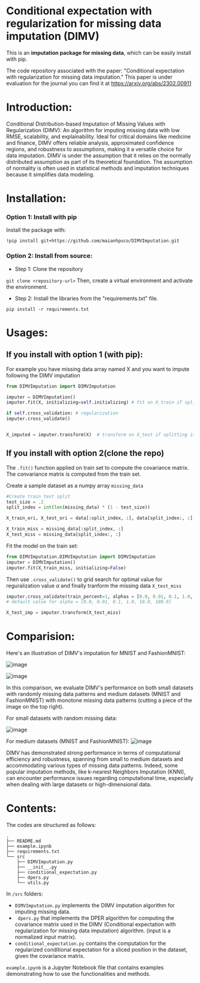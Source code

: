
# Conditional expectation with regularization for missing data imputation (DIMV) 

This is an **imputation package for missing data**, which can be easily install with pip. 

The code repository associated with the paper: "Conditional expectation with regularization for missing data imputation." This paper is under evaluation for the journal you can find it at https://arxiv.org/abs/2302.00911 

# Introduction:
Conditional Distribution-based Imputation of Missing Values with Regularization (DIMV): An algorithm for imputing missing data with low RMSE, scalability, and explainability. Ideal for critical domains like medicine and finance, DIMV offers reliable analysis, approximated confidence regions, and robustness to assumptions, making it a versatile choice for data imputation. DIMV is under the assumption that it relies on the normally distributed assumption as part of its theoretical foundation. The assumption of normality is often used in statistical methods and imputation techniques because it simplifies data modeling.  


#  Installation: 
### Option 1: Install with pip 
Install the package with: 
```
!pip install git+https://github.com/maianhpuco/DIMVImputation.git 
```

### Option 2: Install from source: 

- Step 1: Clone the repository 

```git clone <repository-url>``` 
Then, create a virtual environment and activate the environment. 

- Step 2: Install the libraries from the "requirements.txt" file.  

```
pip install -r requirements.txt 
```

# Usages: 

## If you install with option 1 (with pip):
For example you have missing data array named X and you want to impute following the DIMV imputation 

```python 
from DIMVImputation import DIMVImputation

imputer = DIMVImputation()
imputer.fit(X, initializing=self.initializing) # fit on X_train if splitting is neccessary 

if self.cross_validation: # regularization 
imputer.cross_validate()


X_imputed = imputer.transform(X)  # transform on X_test if splitting is neccessary
``` 


## If you install with option 2(clone the repo) 
The ```.fit()``` function applied on train set to compute the covariance matrix. The convariance matrix is computed from the train set. 

Create a sample dataset as a numpy array ```missing_data``` 
```python 
#Create train test split
test_size = .2
split_index = int(len(missing_data) * (1 - test_size))

X_train_ori, X_test_ori = data[:split_index, :], data[split_index:, :]

X_train_miss = missing_data[:split_index, :]
X_test_miss = missing_data[split_index:, :]  
```  

Fit the model on the train set: 
```python 
from DIMVImputation.DIMVImputation import DIMVImputation 
imputer = DIMVImputation()
imputer.fit(X_train_miss, initializing=False) 
```

Then use ```.cross_validate()``` to grid search for optimal value for reguralization value $\alpha$ and finally tranform the missing data ```X_test_miss``` 

```python 
imputer.cross_validate(train_percent=1, alphas = [0.0, 0.01, 0.1, 1.0, 10.0, 100.0] ) 
# default value for alpha = [0.0, 0.01, 0.1, 1.0, 10.0, 100.0] 

X_test_imp = imputer.transform(X_test_miss) 
```


# Comparision: 


Here's an illustration of DIMV's imputation for MNIST and FashionMNIST:
 
![image](https://github.com/maianhpuco/DIMVImputation/assets/34562568/9fe8efb4-4085-41fa-993f-c61335c33751)

![image](https://github.com/maianhpuco/DIMVImputation/assets/34562568/6e8f9732-6bcf-4a84-aceb-bd2218ab4f7e)

In this comparison, we evaluate DIMV's performance on both small datasets with randomly missing data patterns and medium datasets (MNIST and FashionMNIST) with monotone missing data patterns (cutting a piece of the image on the top right).

For small datasets with random missing data: 

![image](https://github.com/maianhpuco/DIMVImputation/assets/34562568/8eec91bf-37af-4344-be15-d57c4e58bb64)


For medium datasets (MNIST and FashionMNIST):
 ![image](https://github.com/maianhpuco/DIMVImputation/assets/34562568/7a08d514-9805-4f83-88b0-7e413294c53a) 

 
DIMV has demonstrated strong performance in terms of computational efficiency and robustness, spanning from small to medium datasets and accommodating various types of missing data patterns. 
Indeed, some popular imputation methods, like k-nearest Neighbors Imputation (KNNI), can encounter performance issues regarding computational time, especially when dealing with large datasets or high-dimensional data. 
 
# Contents:
The codes are structured as follows:  

``` 
.
├── README.md
├── example.ipynb
├── requirements.txt
└── src
    ├── DIMVImputation.py
    ├── __init__.py
    ├── conditional_expectation.py
    ├── dpers.py
    └── utils.py 
 ``` 
 
 

In ```/src``` folders:

- ```DIMVImputation.py``` implements the DIMV imputation algorithm for imputing missing data. 
- ``` dpers.py``` that implements the DPER algorithm for computing the covariance matrix used in the DIMV (Conditional expectation with regularization for missing data imputation) algorithm. (input is a normalized input matrix). 
- ```conditional_expectation.py``` contains the computation for the regularized conditional expectation for a sliced position in the dataset, given the covariance matrix. 
    
```example.ipynb``` is a Jupyter Notebook file that contains examples demonstrating how to use the functionalities and methods. 

 
